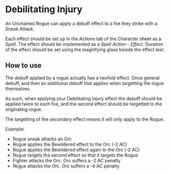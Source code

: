 # Debilitating Injury

An Unchained Rogue can apply a debuff effect to a foe they strike with a Sneak Attack. 

Each effect should be set up in the *Actions* tab of the Character sheet as a *Spell*. The effect should be implemented as a  *Spell Action* - *Effect*. Duration of the effect should be set using the magnifying glass beside the effect text. 

## How to use
The debuff applied by a rogue actually has a twofold effect. Once general debuff, and then an additional debuff that applies when targetting the rogue themselves.

As such, when applying your Debilitating Injury effect the debuff should be applied twice to each foe, and the second effect should be targetted to the originating rogue. 

The targetting of the secondary effect means it will only apply to the Rogue.

Example:
- Rogue sneak attacks an Orc
- Rogue applies the Bewildered effect to the Orc (-2 AC)
- Rogue applies the Bewildered effect again to the Orc (-2 AC)
- Rogue targets the second effect so that it targets the Rogue
- Fighter attacks the Orc. Orc suffers a -2 AC penalty
- Rogue attacks the Orc. Orc suffers a -4 AC penalty